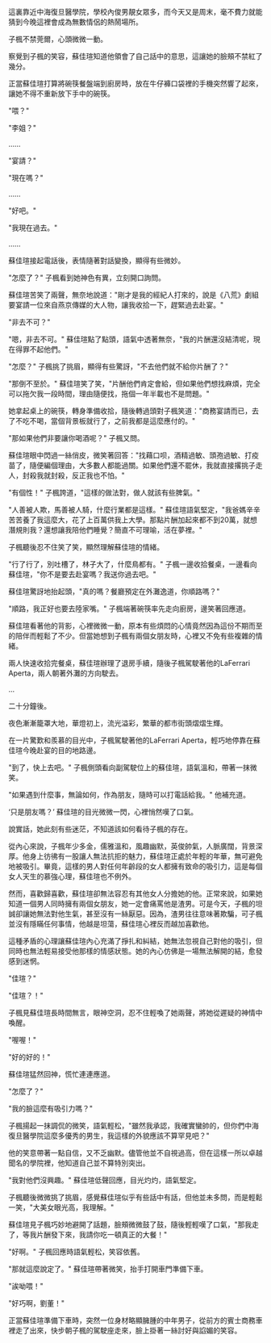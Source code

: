 

這裏靠近中海復旦醫學院，學校內俊男靚女眾多，而今天又是周末，毫不費力就能猜到今晚這裡會成為無數情侶的熱鬧場所。

子楓不禁莞爾，心頭微微一動。

察覺到子楓的笑容，蘇佳瑄知道他領會了自己話中的意思，這讓她的臉頰不禁紅了幾分。

正當蘇佳瑄打算將碗筷餐盤端到廚房時，放在牛仔褲口袋裡的手機突然響了起來，讓她不得不重新放下手中的碗筷。

"喂？"

"李姐？"

……

"宴請？"

"現在嗎？"

……

"好吧。"

"我現在過去。"

……

蘇佳瑄接起電話後，表情隨著對話變換，顯得有些微妙。

"怎麼了？" 子楓看到她神色有異，立刻開口詢問。

蘇佳瑄苦笑了兩聲，無奈地說道："剛才是我的經紀人打來的，說是《八荒》劇組要宴請一位來自燕京傳媒的大人物，讓我收拾一下，趕緊過去赴宴。"

"非去不可？"

"嗯，非去不可。" 蘇佳瑄點了點頭，語氣中透著無奈，"我的片酬還沒結清呢，現在得罪不起他們。"

"怎麼？" 子楓挑了挑眉，顯得有些驚訝，"不去他們就不給你片酬了？"

"那倒不至於。" 蘇佳瑄笑了笑，"片酬他們肯定會給，但如果他們想找麻煩，完全可以拖欠我一段時間，理由隨便找，拖個一年半載也不是問題。"

她拿起桌上的碗筷，轉身準備收拾，隨後轉過頭對子楓笑道："商務宴請而已，去了不吃不喝，當個背景板就行了，之前我都是這麼應付的。"

"那如果他們非要讓你喝酒呢？" 子楓又問。

蘇佳瑄眼中閃過一絲俏皮，微笑著回答："找藉口呗，酒精過敏、頭孢過敏、打疫苗了，隨便編個理由，大多數人都能過關。如果他們還不罷休，我就直接撂挑子走人，封殺我就封殺，反正我也不怕。"

"有個性！" 子楓誇道，"這樣的做法對，做人就該有些脾氣。"

"人善被人欺，馬善被人騎，什麼行業都是這樣。" 蘇佳瑄語氣堅定，"我爸媽辛辛苦苦養了我這麼大，花了上百萬供我上大學。那點片酬加起來都不到20萬，就想潛規則我？還想讓我陪他們睡覺？簡直不可理喻，活在夢裡。"

子楓聽後忍不住笑了笑，顯然理解蘇佳瑄的情緒。

"行了行了，別吐槽了，林子大了，什麼鳥都有。" 子楓一邊收拾餐桌，一邊看向蘇佳瑄，"你不是要去赴宴嗎？我送你過去吧。"

蘇佳瑄驚訝地抬起頭，"真的嗎？餐廳預定在外灘逸道，你順路嗎？"

"順路，我正好也要去陸家嘴。" 子楓端著碗筷率先走向廚房，邊笑著回應道。

蘇佳瑄看著他的背影，心裡微微一動，原本有些煩悶的心情竟然因為這份不期而至的陪伴而輕鬆了不少。但當她想到子楓有兩個女朋友時，心裡又不免有些複雜的情緒。

兩人快速收拾完餐桌，蘇佳瑄辦理了退房手續，隨後子楓駕駛著他的LaFerrari Aperta，兩人朝著外灘的方向駛去。

...

二十分鐘後。

夜色漸漸籠罩大地，華燈初上，流光溢彩，繁華的都市街頭熠熠生輝。

在一片驚歎和羨慕的目光中，子楓駕駛著他的LaFerrari Aperta，輕巧地停靠在蘇佳瑄今晚赴宴的目的地路邊。

"到了，快上去吧。" 子楓側頭看向副駕駛位上的蘇佳瑄，語氣溫和，帶著一抹微笑。

"如果遇到什麼事，無論如何，作為朋友，隨時可以打電話給我。" 他補充道。

‘只是朋友嗎？’ 蘇佳瑄的目光微微一閃，心裡悄然嘆了口氣。

說實話，她此刻有些迷茫，不知道該如何看待子楓的存在。

從內心來說，子楓年少多金，儒雅溫和，風趣幽默，英俊帥氣，人脈廣闊，背景深厚。他身上彷彿有一股讓人無法抗拒的魅力，蘇佳瑄正處於年輕的年華，無可避免地被吸引。畢竟，這樣的男人對任何年齡段的女人都擁有致命的吸引力，這是每個女人天生的慕強心理，蘇佳瑄也不例外。

然而，喜歡歸喜歡，蘇佳瑄卻無法容忍有其他女人分擔她的他。正常來說，如果她知道一個男人同時擁有兩個女朋友，她一定會痛罵他是渣男。可是今天，子楓的坦誠卻讓她無法對他生氣，甚至沒有一絲厭惡。因為，渣男往往意味著欺騙，可子楓並沒有隱瞞任何事情，他越是坦蕩，蘇佳瑄心裡反而越加喜歡他。

這種矛盾的心理讓蘇佳瑄內心充滿了掙扎和糾結，她無法忽視自己對他的吸引，但同時也無法輕易接受他那樣的情感狀態。她的內心仿佛是一場無法解開的結，愈發感到迷惘。

"佳瑄？"

"佳瑄？！"

子楓見蘇佳瑄長時間無言，眼神空洞，忍不住輕喚了她兩聲，將她從遲疑的神情中喚醒。

"喔喔！"

"好的好的！"

蘇佳瑄猛然回神，慌忙連連應道。

"怎麼了？"

"我的臉這麼有吸引力嗎？"

子楓揚起一抹調侃的微笑，語氣輕松，"雖然我承認，我確實蠻帥的，但你們中海復旦醫學院這麼多優秀的男生，我這樣的外貌應該不算罕見吧？"

他的笑意帶著一點自信，又不乏幽默。儘管他並不自視過高，但在這樣一所以卓越聞名的學院裡，他知道自己並不算特別突出。

"我對他們沒興趣。" 蘇佳瑄低聲回應，目光灼灼，語氣堅定。

子楓聽後微微挑了挑眉，感覺蘇佳瑄似乎有些話中有話，但他並未多問，而是輕鬆一笑，"大美女眼光高，我理解。"

蘇佳瑄見子楓巧妙地避開了話題，臉頰微微鼓了鼓，隨後輕輕嘆了口氣，"那我走了，等我片酬發下來，我請你吃一頓真正的大餐！"

"好啊。" 子楓回應時語氣輕松，笑容依舊。

"那就這麼說定了。" 蘇佳瑄帶著微笑，抬手打開車門準備下車。

"誒呦喂！"

"好巧啊，劉董！"

正當蘇佳瑄準備下車時，突然一位身材略顯臃腫的中年男子，從前方的賓士商務車裡走了出來，快步朝子楓的駕駛座走來，臉上掛著一絲討好與諂媚的笑容。
